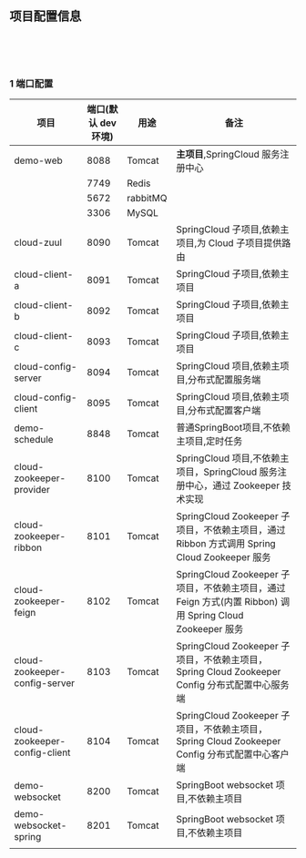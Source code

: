 ## 项目配置信息  


​    
​    
​    

### 1 端口配置  

| 项目                          | 端口(默认 dev 环境) | 用途     | 备注                                                         |
| ----------------------------- | ------------------- | -------- | ------------------------------------------------------------ |
| demo-web                      | 8088                | Tomcat   | **主项目**,SpringCloud 服务注册中心                          |
|                               | 7749                | Redis    |                                                              |
|                               | 5672                | rabbitMQ |                                                              |
|                               | 3306                | MySQL    |                                                              |
| cloud-zuul                    | 8090                | Tomcat   | SpringCloud 子项目,依赖主项目,为 Cloud 子项目提供路由        |
| cloud-client-a                | 8091                | Tomcat   | SpringCloud 子项目,依赖主项目                                |
| cloud-client-b                | 8092                | Tomcat   | SpringCloud 子项目,依赖主项目                                |
| cloud-client-c                | 8093                | Tomcat   | SpringCloud 子项目,依赖主项目                                |
| cloud-config-server           | 8094                | Tomcat   | SpringCloud 项目,依赖主项目,分布式配置服务端                 |
| cloud-config-client           | 8095                | Tomcat   | SpringCloud 项目,依赖主项目,分布式配置客户端                 |
| demo-schedule                 | 8848                | Tomcat   | 普通SpringBoot项目,不依赖主项目,定时任务                     |
| cloud-zookeeper-provider      | 8100                | Tomcat   | SpringCloud 项目,不依赖主项目，SpringCloud 服务注册中心，通过 Zookeeper 技术实现 |
| cloud-zookeeper-ribbon        | 8101                | Tomcat   | SpringCloud Zookeeper 子项目，不依赖主项目，通过 Ribbon 方式调用 Spring Cloud Zookeeper 服务 |
| cloud-zookeeper-feign         | 8102                | Tomcat   | SpringCloud Zookeeper 子项目，不依赖主项目，通过 Feign 方式(内置 Ribbon) 调用 Spring Cloud Zookeeper 服务 |
| cloud-zookeeper-config-server | 8103                | Tomcat   | SpringCloud Zookeeper 子项目，不依赖主项目，Spring Cloud Zookeeper Config 分布式配置中心服务端 |
| cloud-zookeeper-config-client | 8104                | Tomcat   | SpringCloud Zookeeper 子项目，不依赖主项目，Spring Cloud Zookeeper Config 分布式配置中心客户端 |
| demo-websocket                | 8200                | Tomcat   | SpringBoot websocket 项目,不依赖主项目                       |
| demo-websocket-spring         | 8201                | Tomcat   | SpringBoot websocket 项目,不依赖主项目                       |
|                               |                     |          |                                                              |

